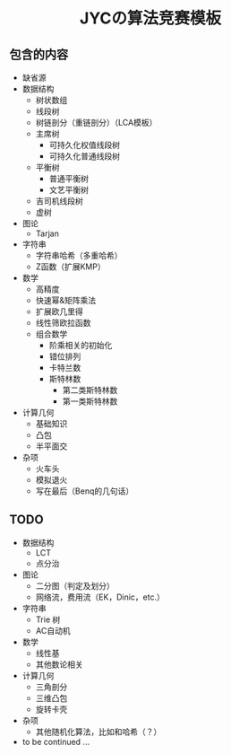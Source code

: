 # <center>JYCの算法竞赛模板</center>

## 包含的内容

- 缺省源
- 数据结构
  - 树状数组
  - 线段树
  - 树链剖分（重链剖分）（LCA模板）
  - 主席树
    - 可持久化权值线段树
    - 可持久化普通线段树
  - 平衡树
    - 普通平衡树
    - 文艺平衡树
  - 吉司机线段树
  - 虚树
- 图论
  - Tarjan
- 字符串
  - 字符串哈希（多重哈希）
  - Z函数（扩展KMP）
- 数学
  - 高精度
  - 快速幂&矩阵乘法
  - 扩展欧几里得
  - 线性筛欧拉函数
  - 组合数学
    - 阶乘相关的初始化
    - 错位排列
    - 卡特兰数
    - 斯特林数
      - 第二类斯特林数
      - 第一类斯特林数
- 计算几何
  - 基础知识
  - 凸包
  - 半平面交
- 杂项
  - 火车头
  - 模拟退火
  - 写在最后（Benq的几句话）

## TODO

- 数据结构
  - LCT
  - 点分治
- 图论
  - 二分图（判定及划分）
  - 网络流，费用流（EK，Dinic，etc.）
- 字符串
  - Trie 树
  - AC自动机
- 数学
  - 线性基
  - 其他数论相关
- 计算几何
  - 三角剖分
  - 三维凸包 
  - 旋转卡壳
- 杂项
  - 其他随机化算法，比如和哈希（？）
- to be continued ...